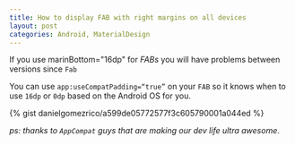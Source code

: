 ```yaml
---
title: How to display FAB with right margins on all devices
layout: post
categories: Android, MaterialDesign
---
```


If you use marinBottom="16dp" for _FABs_ you will have problems between versions since `Fab`

You can use `app:useCompatPadding=“true”` on your `FAB` so it knows when to use `16dp` or `0dp` based on the Android OS for you.

{% gist danielgomezrico/a599de05772577f3c605790001a044ed %}

_ps: thanks to `AppCompat` guys that are making our dev life ultra awesome_.